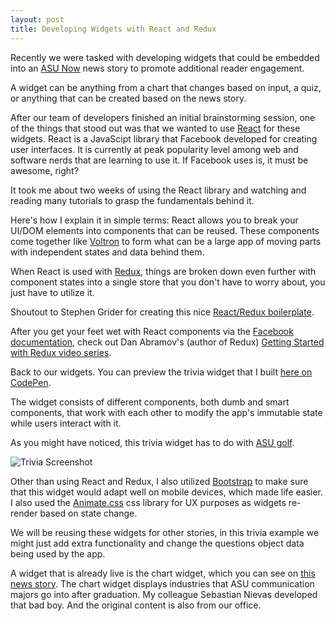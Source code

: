 ```yaml
---
layout: post
title: Developing Widgets with React and Redux
---
```


Recently we were tasked with developing widgets that could be embedded into an [ASU Now](https://asunow.asu.edu/) news story to promote additional reader engagement.

A widget can be anything from a chart that changes based on input, a quiz, or anything that can be created based on the news story.

After our team of developers finished an initial brainstorming session, one of the things that stood out was that we wanted to use [React](https://facebook.github.io/react/) for these widgets. React is a JavaScipt library that Facebook developed for creating user interfaces. It is currently at peak popularity level among web and software nerds that are learning to use it. If Facebook uses is, it must be awesome, right?

It took me about two weeks of using the React library and watching and reading many tutorials to grasp the fundamentals behind it.

Here's how I explain it in simple terms: React allows you to break your UI/DOM elements into components that can be reused. These components come together like [Voltron](https://en.wikipedia.org/wiki/Voltron) to form what can be a large app of moving parts with independent states and data behind them.

When React is used with [Redux](https://github.com/reactjs/redux), things are broken down even further with component states into a single store that you don't have to worry about, you just have to utilize it.

Shoutout to Stephen Grider for creating this nice [React/Redux boilerplate](https://github.com/StephenGrider/ReduxSimpleStarter).

After you get your feet wet with React components via the [Facebook documentation](https://facebook.github.io/react/), check out Dan Abramov's (author of Redux) [Getting Started with Redux video series](https://egghead.io/courses/getting-started-with-redux).

Back to our widgets. You can preview the trivia widget that I built [here on CodePen](http://s.codepen.io/gabemartinez/debug/YWLPQv).

The widget consists of different components, both dumb and smart components, that work with each other to modify the app's immutable state while users interact with it.

As you might have noticed, this trivia widget has to do with [ASU golf](http://asukarsten.com/).

![Trivia Screenshot](http://i.imgur.com/2yQmV4m.png)

Other than using React and Redux, I also utilized [Bootstrap](http://getbootstrap.com/) to make sure that this widget would adapt well on mobile devices, which made life easier. I also used the [Animate.css](https://daneden.github.io/animate.css/) css library for UX purposes as widgets re-render based on state change.

We will be reusing these widgets for other stories, in this trivia example we might just add extra functionality and change the questions object data being used by the app.

A widget that is already live is the chart widget, which you can see on [this news story](https://asunow.asu.edu/20160720-exemplifying-entrepreneurial-spirit-sun-devil-owned-businesses). The chart widget displays industries that ASU communication majors go into after graduation. My colleague Sebastian Nievas developed that bad boy. And the original content is also from our office.
